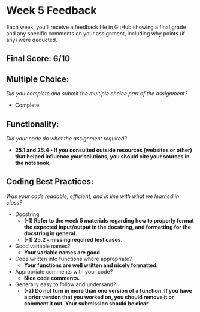 # Week 5 Feedback
Each week, you'll receive a feedback file in GitHub showing a final grade and any specific comments on your assignment, including why points (if any) were deducted.


## Final Score: 6/10

## Multiple Choice:
_Did you complete and submit the multiple choice part of the assignment?_
* Complete

## Functionality: 
_Did your code do what the assignment required?_
* **25.1 and 25.4 - If you consulted outside resources (websites or other) that helped influence your solutions, you should cite your sources in the notebook.**

## Coding Best Practices:
_Was your code readable, efficient, and in line with what we learned in class?_
* Docstring
  * **(-1) Refer to the week 5 materials regarding how to properly format the expected input/output in the docstring, and formatting for the docstring in general.**
  * **(-1) 25.2 - missing required test cases.**
* Good variable names?
  * **Your variable names are good.**
* Code written into functions where appropriate?
  * **Your functions are well written and nicely formatted.**
* Appropriate comments with your code?
  * **Nice code comments.**
* Generally easy to follow and undersand?
  * **(-2) Do not turn in more than one version of a function. If you have a prior version that you worked on, you should remove it or comment it out. Your submission should be clear.**
